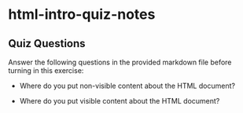 # html-intro-quiz-notes

## Quiz Questions

Answer the following questions in the provided markdown file before turning in this exercise:

- Where do you put non-visible content about the HTML document?
  <head>

- Where do you put visible content about the HTML document?
  <title>, <body>

- Where do the `<head>` and `<body>` tags go in a valid HTML document?
  inside the <html> element

- What is the purpose of a `<!DOCTYPE>` declaration?
  declares the document type and HTML version

- Give five examples of HTML element types.
  <!DOCTYPE HTML>, <html>, <head>, <title>, <body>

- What is the purpose of HTML attributes?
  provide additional information / functionality for the element

- Give an example of an HTML entity (escape character).
  &amp;

## Notes

All student notes should be written here.

How to write `Code Examples` in markdown

for JS:

```js
const data = 'Howdy';
```

for HTML:

```html
<div>
  <p>This is text content</p>
</div>
```

for CSS:

```css
div {
  width: 100%;
}
```
